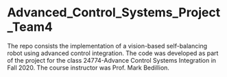# Advanced_Control_Systems_Project_Team4
The repo consists the implementation of a vision-based self-balancing robot using advanced control integration. The code was developed as part of the project for the class 24774-Advance Control Systems Integration in Fall 2020. The course instructor was Prof. Mark Bedillion.
